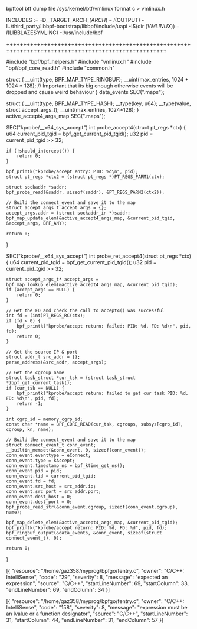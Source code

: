 bpftool btf dump file /sys/kernel/btf/vmlinux format c > vmlinux.h


INCLUDES := -D__TARGET_ARCH_$(ARCH) -I$(OUTPUT) -I../third_party/libbpf-bootstrap/libbpf/include/uapi -I$(dir $(VMLINUX)) -I$(LIBBLAZESYM_INC) -I/usr/include/bpf

+++++++++++++++++++++++++++++++++++++++++++++++++++++++++++++++++++++++++++++++++++++++++++++++++++++

#include "bpf/bpf_helpers.h"
#include "vmlinux.h"
#include "bpf/bpf_core_read.h"
#include "common.h"

struct {
    __uint(type, BPF_MAP_TYPE_RINGBUF);
    __uint(max_entries, 1024 * 1024 * 128); // Important that its big enough otherwise events will be dropped and cause weird behaviour
} data_events SEC(".maps");

struct {
  __uint(type, BPF_MAP_TYPE_HASH);
  __type(key, u64);
  __type(value, struct accept_args_t);
  __uint(max_entries, 1024*128);
} active_accept4_args_map SEC(".maps");

SEC("kprobe/__x64_sys_accept")
int probe_accept4(struct pt_regs *ctx) {
    u64 current_pid_tgid = bpf_get_current_pid_tgid();
    u32 pid = current_pid_tgid >> 32;

    if (!should_intercept()) {
        return 0;
    }

    bpf_printk("kprobe/accept entry: PID: %d\n", pid);
    struct pt_regs *ctx2 = (struct pt_regs *)PT_REGS_PARM1(ctx);

    struct sockaddr *saddr;
    bpf_probe_read(&saddr, sizeof(saddr), &PT_REGS_PARM2(ctx2));

    // Build the connect_event and save it to the map
    struct accept_args_t accept_args = {};
    accept_args.addr = (struct sockaddr_in *)saddr;
    bpf_map_update_elem(&active_accept4_args_map, &current_pid_tgid, &accept_args, BPF_ANY);

    return 0;
}

SEC("kprobe/__x64_sys_accept")
int probe_ret_accept4(struct pt_regs *ctx) {
    u64 current_pid_tgid = bpf_get_current_pid_tgid();
    u32 pid = current_pid_tgid >> 32;

    struct accept_args_t* accept_args = bpf_map_lookup_elem(&active_accept4_args_map, &current_pid_tgid);
    if (accept_args == NULL) {
        return 0;
    }

    // Get the FD and check the call to accept4() was successful
    int fd = (int)PT_REGS_RC(ctx);
    if (fd < 0) {
        bpf_printk("kprobe/accept return: failed: PID: %d, FD: %d\n", pid, fd);
        return 0;
    }

    // Get the source IP & port
    struct addr_t src_addr = {};
    parse_address(&src_addr, accept_args);

    // Get the cgroup name
    struct task_struct *cur_tsk = (struct task_struct *)bpf_get_current_task();
    if (cur_tsk == NULL) {
        bpf_printk("kprobe/accept return: failed to get cur task PID: %d, FD: %d\n", pid, fd);
        return -1;
    }
    
    int cgrp_id = memory_cgrp_id;
    const char *name = BPF_CORE_READ(cur_tsk, cgroups, subsys[cgrp_id], cgroup, kn, name);

    // Build the connect_event and save it to the map
    struct connect_event_t conn_event;
    __builtin_memset(&conn_event, 0, sizeof(conn_event));
    conn_event.eventtype = eConnect;
    conn_event.type = kAccept;
    conn_event.timestamp_ns = bpf_ktime_get_ns();
    conn_event.pid = pid;
    conn_event.tid = current_pid_tgid;
    conn_event.fd = fd;
    conn_event.src_host = src_addr.ip;
    conn_event.src_port = src_addr.port;
    conn_event.dest_host = 0;
    conn_event.dest_port = 0;
    bpf_probe_read_str(&conn_event.cgroup, sizeof(conn_event.cgroup), name);

    bpf_map_delete_elem(&active_accept4_args_map, &current_pid_tgid);
    bpf_printk("kprobe/accept return: PID: %d, FD: %d", pid, fd);
    bpf_ringbuf_output(&data_events, &conn_event, sizeof(struct connect_event_t), 0);

    return 0;
}

[{
	"resource": "/home/gaz358/myprog/bpfgo/fentry.c",
	"owner": "C/C++: IntelliSense",
	"code": "29",
	"severity": 8,
	"message": "expected an expression",
	"source": "C/C++",
	"startLineNumber": 69,
	"startColumn": 33,
	"endLineNumber": 69,
	"endColumn": 34
}]


[{
	"resource": "/home/gaz358/myprog/bpfgo/fentry.c",
	"owner": "C/C++: IntelliSense",
	"code": "158",
	"severity": 8,
	"message": "expression must be an lvalue or a function designator",
	"source": "C/C++",
	"startLineNumber": 31,
	"startColumn": 44,
	"endLineNumber": 31,
	"endColumn": 57
}]
